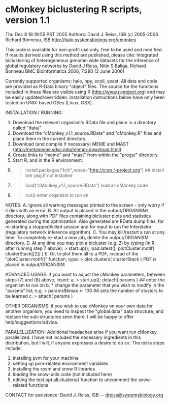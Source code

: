 cMonkey biclustering R scripts, version 1.1
========

 Thu Dec  8 18:19:55 PST 2005
 Authors: David J. Reiss, ISB    (c) 2005-2006
          Richard Bonneau, ISB
 http://halo.systemsbiology.org/cmonkey


 This code is available for non-profit use only, free to be used and modified.
 If results derived using this method are published, please cite:
 Integrated biclustering of heterogeneous genome-wide datasets for the inference
         of global regulatory networks
 by David J Reiss, Nitin S Baliga, Richard Bonneau
 BMC Bioinformatics 2006, 7:280 (2 June 2006)

 Currently supported organisms: halo, hpy, ecoli, yeast.
 All data and code are provided as R-Data binary "object" files.
 The source for the functions included in these files are visible using R
     (http://www.r-project.org) and may be easily updated/overridden.
 Installation instructions below have only been tested on UNIX-based OSes (Linux, OSX).

 INSTALLATION / RUNNING:
 1. Download the relevant organism's RData file and place in a directory called "data/"
 2. Download the "cMonkey_v1.1_source.RData" and "cMonkey.R" files and place them in the 
        current directory
 3. Download (and compile if necessary) MEME and MAST
       (http://metameme.sdsc.edu/mhmm-download.html)
 4. Create links to "meme" and "mast" from within the "progs/" directory.
 5. Start R, and in the R environment:
 6. >   install.packages("brlr",repos="http://cran.r-project.org") ## install brlr pkg if not installed
 7. >   load("cMonkey_v1.1_source.RData")  load all cMonkey code
 8. >   run()   enter organism to run on

 NOTES:
 A. Ignore all warning messages printed to the screen - only worry if it dies with an error.
 B. All output is placed in the output/ORGANISM/ directory, along with PDF files containing
     bicluster plots and statistics generated during the optimization. Also generated are
     RData dump files, for re-starting a stopped/killed session and for input to run
     the Inferelator (regulatory network inference algorithm).
 C. You may kill/restart a run at any time. To completely re-start a new job, delete the
     output/ORGANISM directory.
 D. At any time you may plot a bicluster (e.g. 2) by typing (in R, after running 
     step 7 above):
    >   start.up(); load.latest(); plotCluster.motif( clusterStack[[2]] )
 E. Or, to plot them all to a PDF, instead of the "plotCluster.motif()" function, type:
    >   plot.clusters( clusterStack )  PDF is placed in output/ORGANISM

 ADVANCED USAGE: if you want to adjust the cMonkey parameters, between steps (7) and (8)
                 above, insert:
 a. >   start.up(); detach( params )   ## enter the organism to run on
 b. *  change the parameter that you wish to modify in the "params" list; e.g.
       > params$kmax <- 100   ## sets the number of clusters to be learned
 c. >   attach( params )

 OTHER ORGANISMS: if you wish to use cMonkey on your own data for another organism,
    you need to inspect the "global.data" data structure, and replace the sub-structures
    seen there. I will be happy to offer help/suggestions/advice.

 PARALELLIZATION: Additional headaches arise if you want run cMonkey parallelized.
     I have not included the necessary ingredients in this distribution, but I will, if
     anyone expresses a desire to do so. The extra steps include:
 1. installing pvm for your machine
 2. setting up pvm-related environment variables
 3. installing the rpvm and snow R libraries
 5. loading the snow-utils code (not included here)
 4. editing the test.opt.all.clusters() function to uncomment the snow-related functions

 CONTACT for assistance: David J. Reiss, ISB -- dreiss@systemsbiology.org

